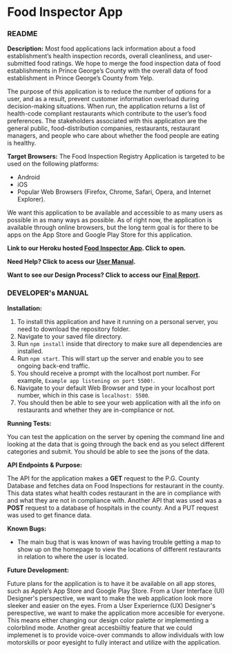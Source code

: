 # Food Inspector App

### README

**Description:**
Most food applications lack information about a food establishment’s health inspection records, overall cleanliness, and user-submitted food ratings. We hope to merge the food inspection data of food establishments in Prince George’s County with the overall data of food establishment in Prince George’s County from Yelp.

The purpose of this application is to reduce the number of options for a user, and as a result, prevent customer information overload during decision-making situations. When run, the application returns a list of health-code compliant restaurants which contribute to the user’s food preferences. The stakeholders associated with this application are the general public, food-distribution companies, restaurants, restaurant managers, and people who care about whether the food people are eating is healthy.

**Target Browsers:**
The Food Inspection Registry Application is targeted to be used on the following platforms:
* Android
* iOS
* Popular Web Browsers (Firefox, Chrome, Safari, Opera, and Internet Explorer). 

We want this application to be available and accessible to as many users as possible in as many ways as possible.  As of right now, the application is available through online browsers, but the long term goal is for there to be apps on the App Store and Google Play Store for this application.

**Link to our Heroku hosted [Food Inspector App](https://food-inspector.herokuapp.com/). Click to open.**

**Need Help? Click to acess our [User Manual](https://github.com/fuo001/FoodInspectorApp/docs/user.md/).**

**Want to see our Design Process? Click to access our [Final Report](https://github.com/fuo001/FoodInspectorApp/docs/final.md/).**

### DEVELOPER's MANUAL

**Installation:**

1. To install this application and have it running on a personal server, you need to download the repository folder.
2. Navigate to your saved file directory.
3. Run `npm install` inside that directory to make sure all dependencies are installed.
4. Run `npm start`. This will start up the server and enable you to see ongoing back-end traffic.
5. You should receive a prompt with the localhost port number. For example, `Example app listening on port 5500!`.
6. Navigate to your default Web Browser and type in your localhost port number, which in this case is `localhost: 5500`. 
7. You should then be able to see your web application with all the info on restaurants and whether they are in-compliance or not. 

**Running Tests:**

You can test the application on the server by opening the command line and looking at the data that is going through the back end as you select different categories and submit. You should be able to see the jsons of the data.

**API Endpoints & Purpose:**

The API for the application makes a **GET** request to the P.G. County Database and fetches data on Food Inspections for restaurant in the county. This data states what health codes restaurant in the are in compliance with and what they are not in compliance with. Another API that was used was a **POST** request to a database of hospitals in the county. And a PUT request was used to get finance data.

**Known Bugs:**
* The main bug that is was known of was having trouble getting a map to show up on the homepage to view the locations of different restaurants in relation to where the user is located.

**Future Development:**

Future plans for the application is to have it be available on all app stores, such as Apple’s App Store and Google Play Store. From a User Interface (UI) Designer's perspective, we want to make the web application look more sleeker and easier on the eyes. From a User Experiernce (UX) Designer's perespective, we want to make the application more accesible for everyone. This means either changing our design color palette or implementing a colorblind mode. Another great accesbiiltiy feature that we could implemenet is to provide voice-over commands to allow individuals with low motorskills or poor eyesight to fully interact and utilize with the application. 
